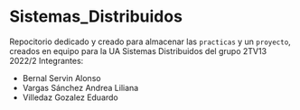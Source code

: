 # Sistemas_Distribuidos
Repocitorio dedicado y creado para almacenar las `practicas` y un `proyecto`, creados en equipo para la UA Sistemas Distribuidos del grupo 2TV13 2022/2
Integrantes:
  * Bernal Servin Alonso
  * Vargas Sánchez Andrea Liliana
  * Villedaz Gozalez Eduardo

